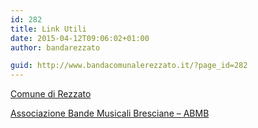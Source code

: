 ```yaml
---
id: 282
title: Link Utili
date: 2015-04-12T09:06:02+01:00
author: bandarezzato

guid: http://www.bandacomunalerezzato.it/?page_id=282
---
```

[Comune di Rezzato](https://www.comune.rezzato.bs.it/)

[Associazione Bande Musicali Bresciane &#8211; ABMB](http://www.abmb.it/)